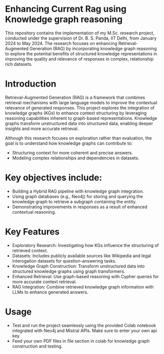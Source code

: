 # Enhancing Current Rag using Knowledge graph reasoning
This repository contains the implementation of my M.Sc. research project, conducted under the supervision of Dr. B. S. Panda, IIT Delhi, from January 2024 to May 2024. The research focuses on enhancing Retrieval-Augmented Generation (RAG) by incorporating knowledge graph reasoning to explore the potential benefits of structured knowledge representations in improving the quality and relevance of responses in complex, relationship rich datasets.


# Introduction
Retrieval-Augmented Generation (RAG) is a framework that combines retrieval mechanisms with large language models to improve the contextual relevance of generated responses. This project explores the integration of knowledge graphs (KGs) to enhance context structuring by leveraging reasoning capabilities inherent to graph-based representations. Knowledge graphs transform unstructured data into structured data, enabling deeper insights and more accurate retrieval.

Although this research focuses on exploration rather than evaluation, the goal is to understand how knowledge graphs can contribute to:

* Structuring context for more coherent and precise answers.
* Modeling complex relationships and dependencies in datasets.

# Key objectives include:
* Building a Hybrid RAG pipeline with knowledge graph integration.
* Using graph databases (e.g., Neo4j) for storing and querying the knowledge graph to retrieve a subgraph containing the entity.
* Demonstrating improvements in responses as a result of enhanced  contextual reasoning.

# Key Features
* Exploratory Research: Investigating how KGs influence the structuring of retrieved context.
* Datasets: Includes publicly available sources like Wikipedia and  legal interogation datasets for question-answering tasks.
* Knowledge Graph Construction: Transform unstructured data into structured knowledge graphs using graph transformers.
* Enhanced Retrieval: Use graph-based reasoning with Cypher queries for more accurate context retrieval.
* RAG Integration: Combine retrieved knowledge graph information with LLMs to enhance generated answers.


# Usage
* Test and run the project seamlessly using the provided Colab notebook integrated with Neo4j and Mistral APIs. Make sure to enter your own api key.
* Feed your own PDF files in file section in colab for knowledge graph construction and testing.

  


